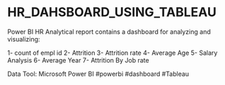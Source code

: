 # HR_DAHSBOARD_USING_TABLEAU
Power BI HR Analytical report contains a dashboard for analyzing and visualizing:

1- count of empl id
2- Attrition
3- Attrition rate
4- Average Age
5- Salary Analysis 
6- Average Year 
7- Attrition By Job rate

Data Tool:
Microsoft Power BI
#powerbi #dashboard #Tableau
